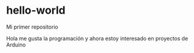 # hello-world
Mi primer repositorio

Hola me gusta la programación y ahora estoy interesado en proyectos de Arduino

